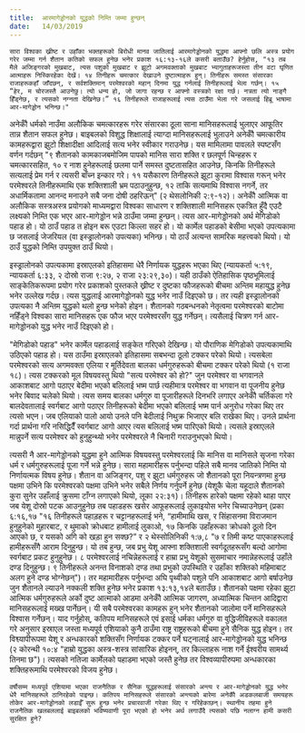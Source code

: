 ```yaml
---
title:  आरमागेड्डोनको युद्धको निम्ति जम्मा हुन्छन्
date:   14/03/2019
---
```


`सारा विश्वका ख्रीष्ट र उहाँका भक्तहरूको बिरोधी मानव जातिलाई आरमागेड्डोनको युद्धमा आफ्नो छलि अस्त्र प्रयोग गरेर जम्मा गर्न शैतान कतिको सफल हुनेछ भनेर प्रकाश १६:१३-१६ले कसरी बताउँछ? हेर्नुहोस, "१३ तब मैले अजिङ्गरको मुखबाट, त्यस पशुको मुखबाट र झूटो अगमवक्ताको मुखबाट भ्यागुताहरूजस्ता तीन वटा घृणित आत्माहरू निस्किरहेका देखें। १४ तिनीहरू चमत्कार देखाउने दुष्टात्माहरू हुन्। तिनीहरू समस्त संसारका राजाहरूकहाँ जाँदछन्, र सर्वशक्तिमान् परमेश्वरको महान् दिनमा युद्ध गर्नलाई तिनीहरूलाई भेला गर्छन्। १५ “हेर, म चोरजस्तै आउनेछु। त्यो धन्य हो, जो जागा रहन्छ र आफ्नो वस्त्रको रक्षा गर्छ। नत्रता त्यो नाङ्गै हिँड्नेछ, र त्यसको नग्नता देखिनेछ।” १६ तिनीहरूले राजाहरूलाई त्यस ठाउँमा भेला गरे जसलाई हिब्रू भाषामा आर-मागेड्डोन भनिन्छ।"`

अनेकौँ धर्मको नाउँमा अलौकिक चमत्कारहरू गरेर संसारका ठूला साना मानिसहरूलाई भुलाएर आफूतिर तान्न शैतान सफल हुनेछ। बाइबलको विशुद्ध शिक्षालाई त्याग्दा मानिसहरूलाई भुलाउने अनेकौँ चमत्कारीय कामहरूद्वारा झुटो शिक्षादीक्षा आदिलाई सत्य भनेर स्वीकार गराउनेछ। यस मामिलामा पावलले स्पष्टसँग वर्णन गर्दछन् "९ शैतानको कामकाजबमोजिम पापको मानिस सारा शक्ति र छलपूर्ण चिन्हहरू र चमत्कारसहित, १० र नाश हुनेहरूलाई छलमा पार्ने समस्त दुष्टतासहित आउनेछ, किनकि तिनीहरूले सत्यलाई प्रेम गर्न र त्यसरी बाँच्न इन्कार गरे। ११ यसैकारण तिनीहरूले झूटा कुरामा विश्वास गरून् भनेर परमेश्वरले तिनीहरूमाथि एक शक्तिशाली भ्रम पठाउनुहुन्छ, १२ ताकि सत्यमाथि विश्वास नगर्ने, तर अधार्मिकतामा आनन्द मनाउने सबै जना दोषी ठहरिऊन्" (२ थेसलोनिकी २:९-१२)। अनेकौँ आत्मिक वा अलौकिक सस्त्रअस्त्र प्रयोगको माध्यमद्वारा विश्वका साधारण र शक्तिशाली मानिसहरू एकत्रित हुँदै एउटै लक्ष्यको निम्ति एक भएर आर­-मागेड्डोन भन्ने ठाउँमा जम्मा हुन्छन्। त्यस आर­-मागेड्डोनको अर्थ मेगिडोको पहाड हो। यो ठाउँ पहाड त होइन बरू एउटा किल्ला सहर हो। यो कार्मेल पहाडको बेसीमा भएको उपत्यकामा छ जसलाई जेजरियल (वा इस्ड्रालोनको उपत्यका) भनिन्छ। यो ठाउँ अत्यन्त सामरिक महत्त्वको थियो। यो ठाउँ युद्धको निम्ति उपयुक्त ठाउँ थियो।

इस्ड्रालोनको उपत्यकामा इस्राएलको इतिहासमा धेरै निर्णायक युद्धहरू भएका थिए (न्यायकर्ता ५:१९, न्यायकर्ता ६:३३, २ दोस्रो राजा ९:२७, २ राजा २३:२९,३०)। यही ठाउँको ऐतिहासिक पृष्ठभूमिलाई साङ्केतिकरूपमा प्रयोग गरेर प्रकाशको पुस्तकले ख्रीष्ट र दुष्टका फौजहरूको बीचमा अन्तिम महायुद्ध हुनेछ भनेर उल्लेख गर्दछ। त्यस युद्धलाई आरमागेड्डोनको युद्ध भनेर नाउँ दिइएको छ। तर त्यही इस्ड्रालोनको उपत्यका नै अन्तिम युद्धको थलो हुन्छ भनेको होइन। शैतानको गठबन्धनको नेतृत्वमा परमेश्वरको बाटोमा नहिँड्ने विश्वका सारा मानिसहरू एक फौज भएर परमेश्वरसँग युद्ध गर्नेछन्। त्यसैलाई चित्रण गर्न आर­-मागेड्डोनको युद्ध भनेर नाउँ दिइएको हो।

"मेगिडोको पहाड" भनेर कार्मेल पहाडलाई सङ्केत गरिएको देखिन्छ। यो पौराणिक मेगिडोको उपत्यकामाथि उठिएको पहाड हो। यस ठाउँमा इस्राएलको इतिहासमा सबभन्दा ठूलो टक्कर परेको थियो। त्यसबेला परमेश्वरको सत्य अगमवक्ता एलिया र मूर्तिदेवता बालका धर्मगुरुहरूको बीचमा टक्कर परेको थियो (१ राजा १८)। त्यस टक्करको मूल विषयवस्तु थियो "सत्य परमेश्वर को हो?" जुन परमेश्वर वा भगवानले आकाशबाट आगो पठाएर बेदीमा भएको बलिलाई भष्म पार्छ त्यहीमात्र परमेश्वर वा भगवान वा पूजनीय हुनेछ भनेर बिवाद चलेको थियो। त्यस समय बालका धर्मगुरु वा पूजारीहरूले दिनभरि लगाएर अनेकौँ चर्तिकला गरे बालदेवतालाई स्वर्गबाट आगो पठाएर तिनीहरूको बेदीमा भएको बलिलाई भष्म पार्न अनुरोध गरेका थिए तर त्यसो भएन। जब एलियाको पालो आयो उनले पनि बेदीलाई निथुक्र भिजाएर बलि राखेका थिए। उनले प्रार्थना गर्दा प्रार्थना गरि नसिद्धिदैँ स्वर्गबाट आगो आएर त्यस बलिलाई भष्म पारिएको थियो। त्यसले इस्राएलले मान्नुपर्ने सत्य परमेश्वर को हुनुहुन्थ्यो भनेर परमेश्वरले नै चिनारी गराउनुभएको थियो।

त्यसरी नै आर­-मागेड्डोनको युद्धमा हुने आत्मिक विषयवस्तु परमेश्वरलाई कि मानिस वा मानिसले सृजना गरेका धर्म र धर्मगुरुहरूलाई पूजा गर्ने भन्ने हुनेछ। सारा महामारीहरू पर्नुभन्दा पहिले सबै मानव जातिको निम्ति यो निर्णायत्मक विषय हुनेछ। शैतान वा अजिङ्गर, पशु र झुटा धर्मगुरुहरू जो शैतानको पूरा नियन्त्रणमा हुन्छ पक्षमा उभिने कि परमेश्वरको पक्षमा उभिने भनेर सबैले निर्णय गर्नुपर्ने हुनेछ (येशूकै चेला यहूदाले शैतानको कुरा सुनेर उहाँलाई क्रुसमा टाँग्न लगाएको थियो, लूका २२:३१)। तिनीहरू हारेको पक्षमा रहेको थाहा पाएर जब येशू दोस्रो पटक आउनुहुनेछ तब पहाडहरू खसेर आफूहरूलाई लुकाइयोस भनेर चिच्याउनेछन् (प्रका ६:१६,१७ "१६ तिनीहरूले पहाड़हरू र चट्टानहरूलाई भने, “हामीमाथि खस, र सिंहासनमा विराजमान हुनुहुनेको मुहारबाट, र थुमाको क्रोधबाट हामीलाई लुकाओ, १७ किनकि उहाँहरूका क्रोधको ठूलो दिन आएको छ, र यसको अगि को खड़ा हुन सक्छ?” र २ थेस्सोलिनिकी १:७,८ "७ र तिमी कष्ट पाएकाहरूलाई हामीहरूसँगै आराम दिनुहुन्छ। यो तब हुन्छ, जब प्रभु येशू आफ्ना शक्तिशाली स्वर्गदूतहरूसँग बल्दो आगोमा स्वर्गबाट प्रकट हुनुहुनेछ। ८ परमेश्वरलाई नचिन्नेहरूलाई र हाम्रा प्रभु येशूको सुसमाचार नमान्नेहरूलाई उहाँले दण्ड दिनुहुन्छ। ९ तिनीहरूले अनन्त विनाशको दण्ड तथा प्रभुको उपस्थिति र उहाँका शक्तिको महिमाबाट अलग हुने दण्ड भोग्नेछन्")। तर महामारीहरू पर्नुभन्दा अघि पृथ्वीको पशुले पनि आकाशबाट आगो बर्षाउनेछ जुन शैतानले ल्याउने नक्कली शक्ति हुनेछ भनेर प्रकाश १३:१३,१४ले बताउँछ। शैतानको पक्षमा रहेका झुटा आत्मिक धर्मगुरुहरूले अर्को दुष्ट आत्माको आडमा अनेकौँ आत्मिक जागरण, अध्यात्मिक चिन्तन आदिद्वारा मानिसहरूलाई मख्ख पार्नेछन्। यी सबै परमेश्वरका कामहरू हुन् भनेर शैतानको जालोमा पर्ने मानिसहरूले विश्वास गर्नेछन्। याद गर्नुहोस्, कतिपय मानिसहरूले एवं इसाई धर्मका धर्मगुरु वा वुद्धिजीविहरूले वकालत गरे अनुसार इस्राएल जस्ता मध्यपूर्व एशियाको कुनै ठाउँमा राष्ट्र राष्ट्रहरूको बीचमा हुने सैनिक युद्ध होइन। तर विश्व्यापीरूपमा येशू र अन्धकारको शक्तिसँग निर्णायक टक्कर पर्ने घट्नालाई आर­-मागेड्डोनको युद्ध भनिन्छ (२ कोरन्थी १०:४ "हाम्रो युद्धका अस्त्र-शस्त्र सांसारिक होइनन्, तर किल्लाहरू नाश गर्ने ईश्वरीय सामर्थ्य तिनमा छ")। त्यसको नतिजा कार्मेलको पहाडमा भएको जस्तै हुनेछ तर विश्वव्यापीरुपमा अन्धकारका शक्तिहरूमाथि परमेश्वरको विजय हुनेछ।

`वर्षौसम्म मध्यपूर्व एशियामा भएका राजनैतिक र सैनिक युद्धहरूलाई संसारको अन्त्य र आर­-मागेड्डोनको युद्ध भनेर धेरै मानिसहरूले ठानिरहेको पाइन्छ। कतिपय मानिसहरूले संसारको अन्त्यको बारेमा अनेकौँ अडकलबाजी समयहरू तोकेर आर-मागेड्डोनको लडाईँ सुरू हुन्छ भनेर प्रचारवाजी गरेका थिए र गरिहेकाछन्। स्थानीय तहमा हुने राजनैतिक खलबललाई बाइबलको भविष्यवाणी पूरा भएको हो भनेर अर्थ लगाउँदै त्यसको पछि नलाग्न हामी कसरी सुरक्षित हुने?`